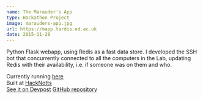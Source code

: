 ```yaml
---
name: The Marauder's App
type: Hackathon Project
image: marauders-app.jpg
url: https://mapp.tardis.ed.ac.uk
date: 2015-11-28
---
```


Python Flask webapp, using Redis as a fast data store. 
I developed the SSH bot that concurrently connected to 
all the computers in the Lab, updating Redis with their 
availability, i.e. if someone was on them and who.

Currently running <a href="https://mapp.tardis.ed.ac.uk">here</a><br/>
Built at <a href="http://hacknotts.com">HackNotts</a><br/>
<a href="http://devpost.com/software/the-marauder-s-app">See it on Devpost</a>
<a href="https://github.com/AngusP/hacknotts15">GitHub repository</a>

